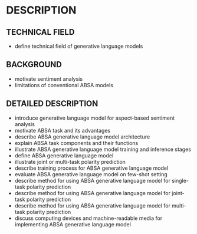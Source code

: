 # DESCRIPTION

## TECHNICAL FIELD

- define technical field of generative language models

## BACKGROUND

- motivate sentiment analysis
- limitations of conventional ABSA models

## DETAILED DESCRIPTION

- introduce generative language model for aspect-based sentiment analysis
- motivate ABSA task and its advantages
- describe ABSA generative language model architecture
- explain ABSA task components and their functions
- illustrate ABSA generative language model training and inference stages
- define ABSA generative language model
- illustrate joint or multi-task polarity prediction
- describe training process for ABSA generative language model
- evaluate ABSA generative language model on few-shot setting
- describe method for using ABSA generative language model for single-task polarity prediction
- describe method for using ABSA generative language model for joint-task polarity prediction
- describe method for using ABSA generative language model for multi-task polarity prediction
- discuss computing devices and machine-readable media for implementing ABSA generative language model

